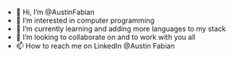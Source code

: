 - 👋 Hi, I’m @AustinFabian
- 👀 I’m interested in computer programming 
- 🌱 I’m currently learning and adding more languages to my stack
- 💞️ I’m looking to collaborate on and to work with you all
- 📫 How to reach me on LinkedIn @Austin Fabian
